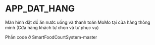 # APP_DAT_HANG
Màn hình đặt đồ ăn nước uống và thanh toán MoMo tại cửa hàng thông minh (Cửa hàng khách tự chọn và tự phục vụ)

Phần code ở SmartFoodCourtSystem-master

